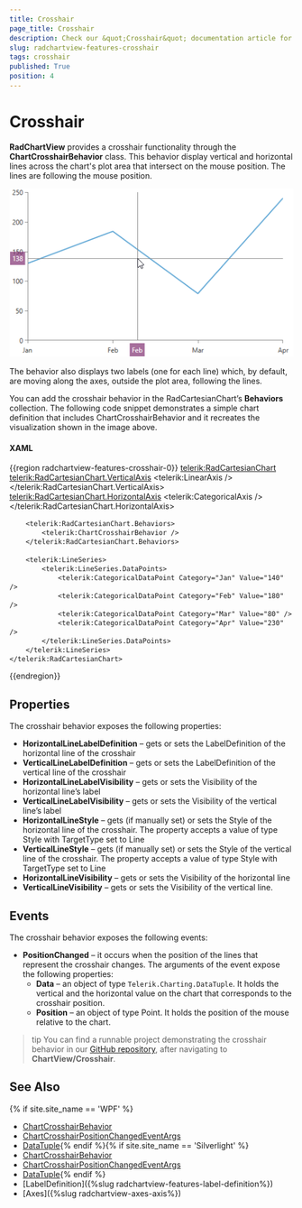 ```yaml
---
title: Crosshair
page_title: Crosshair
description: Check our &quot;Crosshair&quot; documentation article for the RadChartView {{ site.framework_name }} control.
slug: radchartview-features-crosshair
tags: crosshair
published: True
position: 4
---
```


# Crosshair

__RadChartView__ provides a crosshair functionality through the __ChartCrosshairBehavior__ class. This behavior display vertical and horizontal lines across the chart's plot area that intersect on the mouse position. The lines are following the mouse position.

![RadChartView - Crosshair Behavior](images/radchartview-features-behaviors-chrosshair_01.png)

The behavior also displays two labels (one for each line) which, by default, are moving along the axes, outside the plot area, following the lines.

You can add the crosshair behavior in the RadCartesianChart’s __Behaviors__ collection. The following code snippet demonstrates a simple chart definition that includes ChartCrosshairBehavior and it recreates the visualization shown in the image above.

#### __XAML__
{{region radchartview-features-crosshair-0}}
	<telerik:RadCartesianChart>
		<telerik:RadCartesianChart.VerticalAxis>
			<telerik:LinearAxis />
		</telerik:RadCartesianChart.VerticalAxis>            
		<telerik:RadCartesianChart.HorizontalAxis>
			<telerik:CategoricalAxis />
		</telerik:RadCartesianChart.HorizontalAxis>
		
		<telerik:RadCartesianChart.Behaviors>
			<telerik:ChartCrosshairBehavior />
		</telerik:RadCartesianChart.Behaviors>
		
		<telerik:LineSeries>
			<telerik:LineSeries.DataPoints>
				<telerik:CategoricalDataPoint Category="Jan" Value="140" />
				<telerik:CategoricalDataPoint Category="Feb" Value="180" />
				<telerik:CategoricalDataPoint Category="Mar" Value="80" />
				<telerik:CategoricalDataPoint Category="Apr" Value="230" />
			</telerik:LineSeries.DataPoints>
		</telerik:LineSeries>
	</telerik:RadCartesianChart>
{{endregion}}

## Properties

The crosshair behavior exposes the following properties:
* __HorizontalLineLabelDefinition__ – gets or sets the LabelDefinition of the horizontal line of the crosshair
* __VerticalLineLabelDefinition__ – gets or sets the LabelDefinition of the vertical line of the crosshair
* __HorizontalLineLabelVisibility__ – gets or sets the Visibility of the horizontal line’s label
* __VerticalLineLabelVisibility__ – gets or sets the Visibility of the vertical line’s label
* __HorizontalLineStyle__ – gets (if manually set) or sets the Style of the horizontal line of the crosshair. The property accepts a value of type Style with TargetType set to Line
* __VerticalLineStyle__ – gets (if manually set) or sets the Style of the vertical line of the crosshair. The property accepts a value of type Style with TargetType set to Line
* __HorizontalLineVisibility__ – gets or sets the Visibility of the horizontal line
* __VerticalLineVisibility__ – gets or sets the Visibility of the vertical line.	

## Events

The crosshair behavior exposes the following events:
* __PositionChanged__ – it occurs when the position of the lines that represent the crosshair changes. The arguments of the event expose the following properties:
	* __Data__ – an object of type `Telerik.Charting.DataTuple`. It holds the vertical and the horizontal value on the chart that corresponds to the crosshair position.
	* __Position__ – an object of type Point. It holds the position of the mouse relative to the chart.

>tip You can find a runnable project demonstrating the crosshair behavior in our [GitHub repository](https://github.com/telerik/xaml-sdk), after navigating to __ChartView/Crosshair__.
	
## See Also	
{% if site.site_name == 'WPF' %}
* [ChartCrosshairBehavior](https://docs.telerik.com/devtools/wpf/api/telerik.windows.controls.chartview.chartcrosshairbehavior)
* [ChartCrosshairPositionChangedEventArgs](https://docs.telerik.com/devtools/wpf/api/telerik.windows.controls.chartview.chartcrosshairpositionchangedeventargs)
* [DataTuple](https://docs.telerik.com/devtools/wpf/api/telerik.charting.datatuple){% endif %}{% if site.site_name == 'Silverlight' %}
* [ChartCrosshairBehavior](https://docs.telerik.com/devtools/silverlight/api/telerik.windows.controls.chartview.chartcrosshairbehavior)
* [ChartCrosshairPositionChangedEventArgs](https://docs.telerik.com/devtools/silverlight/api/telerik.windows.controls.chartview.chartcrosshairpositionchangedeventargs)
* [DataTuple](https://docs.telerik.com/devtools/silverlight/api/telerik.charting.datatuple){% endif %}
* [LabelDefinition]({%slug radchartview-features-label-definition%})
* [Axes]({%slug radchartview-axes-axis%})
